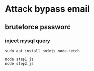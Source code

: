 # Attack bypass email
## bruteforce password
### inject mysql query

```shell
sudo apt install nodejs node-fetch
```

```shell
node step1.js
node step2.js
```
